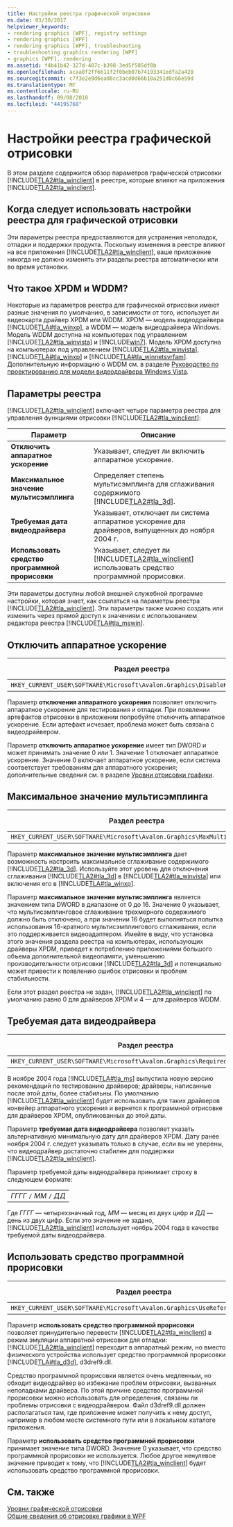 ```yaml
---
title: Настройки реестра графической отрисовки
ms.date: 03/30/2017
helpviewer_keywords:
- rendering graphics [WPF], registry settings
- rendering graphics [WPF]
- rendering graphics [WPF], troubleshooting
- troubleshooting graphics rendering [WPF]
- graphics [WPF], rendering
ms.assetid: f4b41b42-327d-407c-b398-3ed5f505df8b
ms.openlocfilehash: acaa8f2ff6611f2f0beb07b74193341edfa2a428
ms.sourcegitcommit: c7f3e2e9d6ead6cc3acd0d66b10a251d0c66e59d
ms.translationtype: MT
ms.contentlocale: ru-RU
ms.lasthandoff: 09/08/2018
ms.locfileid: "44195768"
---
```

# <a name="graphics-rendering-registry-settings"></a>Настройки реестра графической отрисовки
В этом разделе содержится обзор параметров графической отрисовки [!INCLUDE[TLA2#tla_winclient](../../../../includes/tla2sharptla-winclient-md.md)] в реестре, которые влияют на приложения [!INCLUDE[TLA2#tla_winclient](../../../../includes/tla2sharptla-winclient-md.md)].  
  

  
<a name="overview"></a>   
## <a name="when-to-use-graphics-rendering-registry-settings"></a>Когда следует использовать настройки реестра для графической отрисовки  
 Эти параметры реестра предоставляются для устранения неполадок, отладки и поддержки продукта. Поскольку изменения в реестре влияют на все приложения [!INCLUDE[TLA2#tla_winclient](../../../../includes/tla2sharptla-winclient-md.md)], ваше приложение никогда не должно изменять эти разделы реестра автоматически или во время установки.  
  
<a name="xpdmandwddm"></a>   
## <a name="what-are-xpdm-and-wddm"></a>Что такое XPDM и WDDM?  
 Некоторые из параметров реестра для графической отрисовки имеют разные значения по умолчанию, в зависимости от того, использует ли видеокарта драйвер XPDM или WDDM. XPDM — модель видеодрайвера [!INCLUDE[TLA#tla_winxp](../../../../includes/tlasharptla-winxp-md.md)], а WDDM — модель видеодрайвера Windows. Модель WDDM доступна на компьютерах под управлением [!INCLUDE[TLA2#tla_winvista](../../../../includes/tla2sharptla-winvista-md.md)] и [!INCLUDE[win7](../../../../includes/win7-md.md)]. Модель XPDM доступна на компьютерах под управлением [!INCLUDE[TLA2#tla_winvista](../../../../includes/tla2sharptla-winvista-md.md)], [!INCLUDE[TLA#tla_winxp](../../../../includes/tlasharptla-winxp-md.md)] и [!INCLUDE[TLA#tla_winnetsvrfam](../../../../includes/tlasharptla-winnetsvrfam-md.md)]. Дополнительную информацию о WDDM см. в разделе [Руководство по проектированию для модели видеодрайвера Windows Vista](https://go.microsoft.com/fwlink/?LinkId=178394).  
  
<a name="registry_settings"></a>   
## <a name="registry-settings"></a>Параметры реестра  
 [!INCLUDE[TLA2#tla_winclient](../../../../includes/tla2sharptla-winclient-md.md)] включает четыре параметра реестра для управления функциями отрисовки [!INCLUDE[TLA2#tla_winclient](../../../../includes/tla2sharptla-winclient-md.md)]:  
  
|Параметр|Описание|  
|-------------|-----------------|  
|**Отключить аппаратное ускорение**|Указывает, следует ли включить аппаратное ускорение.|  
|**Максимальное значение мультисэмплинга**|Определяет степень мультисэмплинга для сглаживания содержимого [!INCLUDE[TLA2#tla_3d](../../../../includes/tla2sharptla-3d-md.md)].|  
|**Требуемая дата видеодрайвера**|Указывает, отключает ли система аппаратное ускорение для драйверов, выпущенных до ноября 2004 г.|  
|**Использовать средство программной прорисовки**|Указывает, следует ли [!INCLUDE[TLA2#tla_winclient](../../../../includes/tla2sharptla-winclient-md.md)] использовать средство программной прорисовки.|  
  
 Эти параметры доступны любой внешней служебной программе настройки, которая знает, как ссылаться на параметры реестра [!INCLUDE[TLA2#tla_winclient](../../../../includes/tla2sharptla-winclient-md.md)]. Эти параметры также можно создать или изменить через прямой доступ к значениям с использованием редактора реестра [!INCLUDE[TLA#tla_mswin](../../../../includes/tlasharptla-mswin-md.md)].  
  
<a name="disablehardwareacceleration"></a>   
## <a name="disable-hardware-acceleration-option"></a>Отключить аппаратное ускорение  
  
|Раздел реестра|Тип значения|  
|------------------|----------------|  
|`HKEY_CURRENT_USER\SOFTWARE\Microsoft\Avalon.Graphics\DisableHWAcceleration`|DWORD|  
  
 Параметр **отключения аппаратного ускорения** позволяет отключить аппаратное ускорение для тестирования и отладки. При появлении артефактов отрисовки в приложении попробуйте отключить аппаратное ускорение. Если артефакт исчезает, проблема может быть связана с видеодрайвером.  
  
 Параметр **отключить аппаратное ускорение** имеет тип DWORD и может принимать значение 0 или 1. Значение 1 отключает аппаратное ускорение. Значение 0 включает аппаратное ускорение, если система соответствует требованиям для аппаратного ускорения; дополнительные сведения см. в разделе [Уровни отрисовки графики](../../../../docs/framework/wpf/advanced/graphics-rendering-tiers.md).  
  
<a name="maxmultisample"></a>   
## <a name="maximum-multisample-value"></a>Максимальное значение мультисэмплинга  
  
|Раздел реестра|Тип значения|  
|------------------|----------------|  
|`HKEY_CURRENT_USER\SOFTWARE\Microsoft\Avalon.Graphics\MaxMultisampleType`|DWORD|  
  
 Параметр **максимальное значение мультисэмплинга** дает возможность настроить максимальное сглаживание содержимого [!INCLUDE[TLA2#tla_3d](../../../../includes/tla2sharptla-3d-md.md)]. Используйте этот уровень для отключения сглаживания [!INCLUDE[TLA2#tla_3d](../../../../includes/tla2sharptla-3d-md.md)] в [!INCLUDE[TLA2#tla_winvista](../../../../includes/tla2sharptla-winvista-md.md)] или включения его в [!INCLUDE[TLA#tla_winxp](../../../../includes/tlasharptla-winxp-md.md)].  
  
 Параметр **максимальное значение мультисэмплинга** является значением типа DWORD в диапазоне от 0 до 16. Значение 0 указывает, что мультисэмплинговое сглаживание трехмерного содержимого должно быть отключено, а при значении 16 будет выполняться попытка использования 16-кратного мультисэмплингового сглаживания, если это поддерживается видеоадаптером. Имейте в виду, что установка этого значения раздела реестра на компьютерах, использующих драйверы XPDM, приведет к потреблению приложениями большого объема дополнительной видеопамяти, уменьшению производительности отрисовки [!INCLUDE[TLA2#tla_3d](../../../../includes/tla2sharptla-3d-md.md)] и потенциально может привести к появлению ошибок отрисовки и проблем стабильности.  
  
 Если этот раздел реестра не задан, [!INCLUDE[TLA2#tla_winclient](../../../../includes/tla2sharptla-winclient-md.md)] по умолчанию равно 0 для драйверов XPDM и 4 — для драйверов WDDM.  
  
<a name="requiredvideodriverdatesetting"></a>   
## <a name="required-video-driver-date-setting"></a>Требуемая дата видеодрайвера  
  
|Раздел реестра|Тип значения|  
|------------------|----------------|  
|`HKEY_CURRENT_USER\SOFTWARE\Microsoft\Avalon.Graphics\RequiredVideoDriverDate`|String|  
  
 В ноябре 2004 года [!INCLUDE[TLA#tla_ms](../../../../includes/tlasharptla-ms-md.md)] выпустила новую версию рекомендаций по тестированию драйверов; драйверы, написанные после этой даты, более стабильны. По умолчанию [!INCLUDE[TLA2#tla_winclient](../../../../includes/tla2sharptla-winclient-md.md)] будет использовать для таких драйверов конвейер аппаратного ускорения и вернется к программной отрисовке для драйверов XPDM, опубликованных до этой даты.  
  
 Параметр **требуемая дата видеодрайвера** позволяет указать альтернативную минимальную дату для драйверов XPDM. Дату ранее ноября 2004 г. следует указывать только в случае, если вы не уверены, что видеодрайвер достаточно стабилен для поддержки [!INCLUDE[TLA2#tla_winclient](../../../../includes/tla2sharptla-winclient-md.md)].  
  
 Параметр требуемой даты видеодрайвера принимает строку в следующем формате:  
  
| |  
|-|  
|*ГГГГ* `/` *ММ* `/` *ДД*|  
  
 Где *ГГГГ* — четырехзначный год, *MM* — месяц из двух цифр и *ДД* — день из двух цифр. Если это значение не задано, [!INCLUDE[TLA2#tla_winclient](../../../../includes/tla2sharptla-winclient-md.md)] использует ноябрь 2004 года в качестве требуемой даты видеодрайвера.  
  
<a name="usereferencerasterizeroption"></a>   
## <a name="use-reference-rasterizer-option"></a>Использовать средство программной прорисовки  
  
|Раздел реестра|Тип значения|  
|------------------|----------------|  
|`HKEY_CURRENT_USER\SOFTWARE\Microsoft\Avalon.Graphics\UseReferenceRasterizer`|DWORD|  
  
 Параметр **использовать средство программной прорисовки** позволяет принудительно перевести [!INCLUDE[TLA2#tla_winclient](../../../../includes/tla2sharptla-winclient-md.md)] в режим эмуляции аппаратной отрисовки для отладки: [!INCLUDE[TLA2#tla_winclient](../../../../includes/tla2sharptla-winclient-md.md)] переходит в аппаратный режим, но вместо физического устройства использует средство программной прорисовки [!INCLUDE[TLA#tla_d3d](../../../../includes/tlasharptla-d3d-md.md)], d3dref9.dll.  
  
 Средство программной прорисовки является очень медленным, но обходит видеодрайвер во избежание проблем отрисовки, вызванных неполадками драйвера. По этой причине средство программной прорисовки можно использовать для определения, связаны ли проблемы отрисовки с видеодрайвером. Файл d3dref9.dll должен располагаться там, где приложение может получить к нему доступ, например в любом месте системного пути или в локальном каталоге приложения.  
  
 Параметр **использовать средство программной прорисовки** принимает значение типа DWORD. Значение 0 указывает, что средство программной прорисовки не используется. Любое другое ненулевое значение приводит к тому, что [!INCLUDE[TLA2#tla_winclient](../../../../includes/tla2sharptla-winclient-md.md)] будет использовать средство программной прорисовки.  
  
## <a name="see-also"></a>См. также  
 [Уровни графической отрисовки](../../../../docs/framework/wpf/advanced/graphics-rendering-tiers.md)  
 [Общие сведения об отрисовке графики в WPF](../../../../docs/framework/wpf/graphics-multimedia/wpf-graphics-rendering-overview.md)
